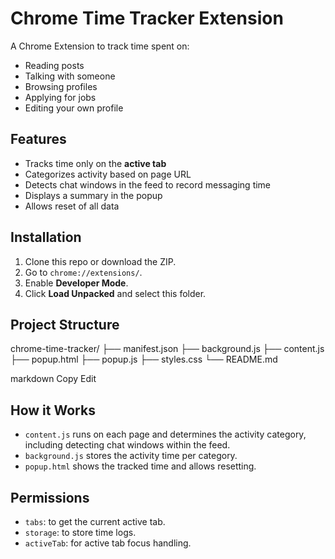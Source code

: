 # Chrome Time Tracker Extension

A Chrome Extension to track time spent on:
- Reading posts
- Talking with someone
- Browsing profiles
- Applying for jobs
- Editing your own profile

## Features

- Tracks time only on the **active tab**
- Categorizes activity based on page URL
- Detects chat windows in the feed to record messaging time
- Displays a summary in the popup
- Allows reset of all data

## Installation

1. Clone this repo or download the ZIP.
2. Go to `chrome://extensions/`.
3. Enable **Developer Mode**.
4. Click **Load Unpacked** and select this folder.

## Project Structure

chrome-time-tracker/
├── manifest.json
├── background.js
├── content.js
├── popup.html
├── popup.js
├── styles.css
└── README.md

markdown
Copy
Edit

## How it Works

- `content.js` runs on each page and determines the activity category, including detecting chat windows within the feed.
- `background.js` stores the activity time per category.
- `popup.html` shows the tracked time and allows resetting.

## Permissions

- `tabs`: to get the current active tab.
- `storage`: to store time logs.
- `activeTab`: for active tab focus handling.